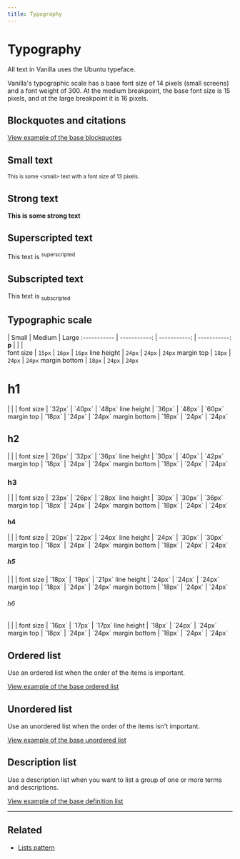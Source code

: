 ```yaml
---
title: Typography
---
```


# Typography

All text in Vanilla uses the Ubuntu typeface.

Vanilla's typographic scale has a base font size of 14 pixels (small screens) and a font weight of 300.  At the medium breakpoint, the base font size is 15 pixels, and at the large breakpoint it is 16 pixels.

## Blockquotes and citations

<a href="https://vanilla-framework.github.io/vanilla-framework/examples/base/blockquotes/"
    class="js-example">
    View example of the base blockquotes
</a>

## Small text

<small>This is some &lt;small&gt; text with a font size of 13 pixels.</small>

## Strong text

<strong>This is some strong text</strong>

## Superscripted text

<p>This text is <sup>superscripted</sup></p>

## Subscripted text

<p>This text is <sub>subscripted</sub></p>

## Typographic scale

  |  Small  |  Medium  |  Large
:----------- | -----------: | -----------: | -----------:
**p**  |    |    |  
font size  |  `15px`  |  `16px`  |  `16px`
line height  |  `24px`  |  `24px`  |  `24px`
margin top  |  `18px`  |  `24px`   |  `24px`
margin bottom  |  `18px`  |  `24px`  |  `24px`
<h1>h1</h1>  |    |    |  
font size  |  `32px`  |  `40px`  |  `48px`
line height  |  `36px`  |  `48px`  |  `60px`
margin top  |  `18px`  |  `24px`  |  `24px`
margin bottom  |  `18px`  |  `24px`  |  `24px`
<h2>h2</h2>  |    |    |  
font size  |  `26px`  |  `32px`  |  `36px`
line height  |  `30px`  |  `40px`  |  `42px`
margin top  |  `18px`  |  `24px`  |  `24px`
margin bottom  |  `18px`  |  `24px`  |  `24px`
<h3>h3</h3>  |    |    |  
font size  |  `23px`  |  `26px`  |  `28px`
line height  |  `30px`  |  `30px`  |  `36px`
margin top  |  `18px`  |  `24px`  |  `24px`
margin bottom  |  `18px`  |  `24px`  |  `24px`
<h4>h4</h4>  |    |    |  
font size  |  `20px`  |  `22px`  |  `24px`
line height  |  `24px`  |  `30px`  |  `30px`
margin top  |  `18px`  |  `24px`  |  `24px`
margin bottom  |  `18px`  |  `24px`  |  `24px`
<h5>h5</h5>  |    |    |  
font size  |  `18px`  |  `19px`  |  `21px`
line height  |  `24px`  |  `24px`  |  `24px`
margin top  |  `18px`  |  `24px`  |  `24px`
margin bottom  |  `18px`  |  `24px`  |  `24px`
<h6>h6</h6>  |    |    |  
font size  |  `16px`  |  `17px`  |  `17px`
line height  |  `18px`  |  `24px`  |  `24px`
margin top  |  `18px`  |  `24px`  |  `24px`
margin bottom  |  `18px`  |  `24px`  |  `24px`

## Ordered list

Use an ordered list when the order of the items is important.

<a href="https://vanilla-framework.github.io/vanilla-framework/examples/base/lists/ordered-list/"
    class="js-example">
    View example of the base ordered list
</a>

## Unordered list

Use an unordered list when the order of the items isn't important.

<a href="https://vanilla-framework.github.io/vanilla-framework/examples/base/lists/unordered-list/"
    class="js-example">
    View example of the base unordered list
</a>

## Description list

Use a description list when you want to list a group of one or more terms and descriptions.

<a href="https://vanilla-framework.github.io/vanilla-framework/examples/base/lists/definition-list/"
    class="js-example">
    View example of the base definition list
</a>

<hr />

## Related

* [Lists pattern](/en/patterns/lists)

